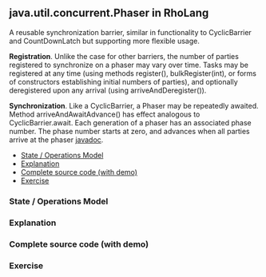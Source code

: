 ## java.util.concurrent.Phaser in RhoLang

A reusable synchronization barrier, similar in functionality to CyclicBarrier and CountDownLatch but supporting more flexible usage.

**Registration**. Unlike the case for other barriers, the number of parties registered to synchronize on a phaser may vary over time. Tasks may be registered at any time (using methods register(), bulkRegister(int), or forms of constructors establishing initial numbers of parties), and optionally deregistered upon any arrival (using arriveAndDeregister()).

**Synchronization**. Like a CyclicBarrier, a Phaser may be repeatedly awaited. Method arriveAndAwaitAdvance() has effect analogous to CyclicBarrier.await. Each generation of a phaser has an associated phase number. The phase number starts at zero, and advances when all parties arrive at the phaser [javadoc](https://docs.oracle.com/javase/9/docs/api/java/util/concurrent/Phaser.html).

- [State / Operations Model](#state--operations-model)
- [Explanation](#explanation)
- [Complete source code (with demo)](#complete-source-code-with-demo)
- [Exercise](#exercise)

### State / Operations Model

### Explanation

### Complete source code (with demo)

### Exercise
